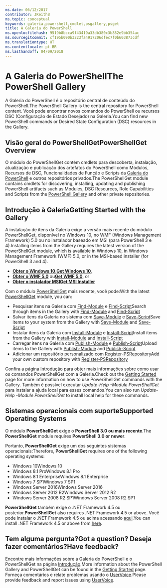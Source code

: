 ```yaml
---
ms.date: 06/12/2017
contributor: JKeithB
ms.topic: conceptual
keywords: galeria,powershell,cmdlet,psgallery,psget
title: A Galeria do PowerShell
ms.openlocfilehash: 9519b8bcca9f43419a33db380c3b852e9bb354ac
ms.sourcegitcommit: cf195b090b3223fa4917206dfec7f0b603873cdf
ms.translationtype: HT
ms.contentlocale: pt-BR
ms.lasthandoff: 04/09/2018
---
```

# <a name="the-powershell-gallery"></a><span data-ttu-id="58289-103">A Galeria do PowerShell</span><span class="sxs-lookup"><span data-stu-id="58289-103">The PowerShell Gallery</span></span>

<span data-ttu-id="58289-104">A Galeria do PowerShell é o repositório central de conteúdo do PowerShell.</span><span class="sxs-lookup"><span data-stu-id="58289-104">The PowerShell Gallery is the central repository for PowerShell content.</span></span> <span data-ttu-id="58289-105">Você pode encontrar novos comandos do PowerShell ou recursos DSC (Configuração de Estado Desejado) na Galeria.</span><span class="sxs-lookup"><span data-stu-id="58289-105">You can find new PowerShell commands or Desired State Configuration (DSC) resources in the Gallery.</span></span>

## <a name="powershellget-overview"></a><span data-ttu-id="58289-106">Visão geral do PowerShellGet</span><span class="sxs-lookup"><span data-stu-id="58289-106">PowerShellGet Overview</span></span>

<span data-ttu-id="58289-107">O módulo do PowerShellGet contém cmdlets para descoberta, instalação, atualização e publicação dos artefatos do PowerShell como Módulos, Recursos de DSC, Funcionalidades de Função e Scripts da [Galeria do PowerShell](https://www.PowerShellGallery.com) e outros repositórios privados.</span><span class="sxs-lookup"><span data-stu-id="58289-107">The PowerShellGet module contains cmdlets for discovering, installing, updating and publishing PowerShell artifacts such as Modules, DSC Resources, Role Capabilities and Scripts from the [PowerShell Gallery](https://www.PowerShellGallery.com) and other private repositories.</span></span>

## <a name="getting-started-with-the-gallery"></a><span data-ttu-id="58289-108">Introdução à Galeria</span><span class="sxs-lookup"><span data-stu-id="58289-108">Getting Started with the Gallery</span></span>

<span data-ttu-id="58289-109">A instalação de itens da Galeria exige a versão mais recente do módulo PowerShellGet, disponível no Windows 10, no WMF (Windows Management Framework) 5.0 ou no instalador baseado em MSI (para PowerShell 3 e 4).</span><span class="sxs-lookup"><span data-stu-id="58289-109">Installing items from the Gallery requires the latest version of the PowerShellGet module, which is available in Windows 10, in Windows Management Framework (WMF) 5.0, or in the MSI-based installer (for PowerShell 3 and 4).</span></span>

- <span data-ttu-id="58289-110">[**Obter o Windows 10**](http://go.microsoft.com/fwlink/?LinkID=624830&clcid=0x409),</span><span class="sxs-lookup"><span data-stu-id="58289-110">[**Get Windows 10**](http://go.microsoft.com/fwlink/?LinkID=624830&clcid=0x409),</span></span>
- <span data-ttu-id="58289-111">[**Obter o WMF 5.0**](http://go.microsoft.com/fwlink/?LinkId=398175) ou</span><span class="sxs-lookup"><span data-stu-id="58289-111">[**Get WMF 5.0**](http://go.microsoft.com/fwlink/?LinkId=398175), or</span></span>
- [<span data-ttu-id="58289-112">**Obter o instalador MSI**</span><span class="sxs-lookup"><span data-stu-id="58289-112">**Get MSI Installer**</span></span>](http://go.microsoft.com/fwlink/?LinkID=746217&clcid=0x409)

<span data-ttu-id="58289-113">Com o módulo [PowerShellGet](http://go.microsoft.com/fwlink/?LinkID=760387&clcid=0x409) mais recente, você pode:</span><span class="sxs-lookup"><span data-stu-id="58289-113">With the latest [PowerShellGet](http://go.microsoft.com/fwlink/?LinkID=760387&clcid=0x409) module, you can:</span></span>

-   <span data-ttu-id="58289-114">Pesquisar itens na Galeria com [Find-Module](https://go.microsoft.com/fwlink/?LinkId=821658) e [Find-Script](https://go.microsoft.com/fwlink/?LinkId=822322)</span><span class="sxs-lookup"><span data-stu-id="58289-114">Search through items in the Gallery with [Find-Module](https://go.microsoft.com/fwlink/?LinkId=821658) and [Find-Script](https://go.microsoft.com/fwlink/?LinkId=822322)</span></span>
-   <span data-ttu-id="58289-115">Salvar itens da Galeria no sistema com [Save-Module](https://go.microsoft.com/fwlink/?LinkId=821669) e [Save-Script](https://go.microsoft.com/fwlink/?LinkId=822334)</span><span class="sxs-lookup"><span data-stu-id="58289-115">Save items to your system from the Gallery with [Save-Module](https://go.microsoft.com/fwlink/?LinkId=821669) and [Save-Script](https://go.microsoft.com/fwlink/?LinkId=822334)</span></span>
-   <span data-ttu-id="58289-116">Instalar itens da Galeria com [Install-Module](https://go.microsoft.com/fwlink/?LinkId=821663) e [Install-Script](https://go.microsoft.com/fwlink/?LinkId=822327)</span><span class="sxs-lookup"><span data-stu-id="58289-116">Install items from the Gallery with [Install-Module](https://go.microsoft.com/fwlink/?LinkId=821663) and [Install-Script](https://go.microsoft.com/fwlink/?LinkId=822327)</span></span>
-   <span data-ttu-id="58289-117">Carregar itens na Galeria com [Publish-Module](https://go.microsoft.com/fwlink/?LinkId=821666) e [Publish-Script](https://go.microsoft.com/fwlink/?LinkId=822331)</span><span class="sxs-lookup"><span data-stu-id="58289-117">Upload items to the Gallery with [Publish-Module](https://go.microsoft.com/fwlink/?LinkId=821666) and [Publish-Script](https://go.microsoft.com/fwlink/?LinkId=822331)</span></span>
-   <span data-ttu-id="58289-118">Adicionar um repositório personalizado com [Register-PSRepository](https://go.microsoft.com/fwlink/?LinkId=821668)</span><span class="sxs-lookup"><span data-stu-id="58289-118">Add your own custom repository with [Register-PSRepository](https://go.microsoft.com/fwlink/?LinkId=821668)</span></span>

<span data-ttu-id="58289-119">Confira a página [Introdução](psgallery/psgallery_gettingstarted.md) para obter mais informações sobre como usar os comandos PowerShellGet com a Galeria.</span><span class="sxs-lookup"><span data-stu-id="58289-119">Check out the [Getting Started](psgallery/psgallery_gettingstarted.md) page for more information on how to use PowerShellGet commands with the Gallery.</span></span> <span data-ttu-id="58289-120">Também é possível executar *Update-Help -Module PowerShellGet* para instalar a ajuda local para esses comandos.</span><span class="sxs-lookup"><span data-stu-id="58289-120">You can also run *Update-Help -Module PowerShellGet* to install local help for these commands.</span></span>

## <a name="supported-operating-systems"></a><span data-ttu-id="58289-121">Sistemas operacionais com suporte</span><span class="sxs-lookup"><span data-stu-id="58289-121">Supported Operating Systems</span></span>

<span data-ttu-id="58289-122">O módulo **PowerShellGet** exige o **PowerShell 3.0 ou mais recente**.</span><span class="sxs-lookup"><span data-stu-id="58289-122">The **PowerShellGet** module requires **PowerShell 3.0 or newer**.</span></span>

<span data-ttu-id="58289-123">Portanto, **PowerShellGet** exige um dos seguintes sistemas operacionais:</span><span class="sxs-lookup"><span data-stu-id="58289-123">Therefore, **PowerShellGet** requires one of the following operating systems:</span></span>

- <span data-ttu-id="58289-124">Windows 10</span><span class="sxs-lookup"><span data-stu-id="58289-124">Windows 10</span></span>
- <span data-ttu-id="58289-125">Windows 8.1 Pro</span><span class="sxs-lookup"><span data-stu-id="58289-125">Windows 8.1 Pro</span></span>
- <span data-ttu-id="58289-126">Windows 8.1 Enterprise</span><span class="sxs-lookup"><span data-stu-id="58289-126">Windows 8.1 Enterprise</span></span>
- <span data-ttu-id="58289-127">Windows 7 SP1</span><span class="sxs-lookup"><span data-stu-id="58289-127">Windows 7 SP1</span></span>
- <span data-ttu-id="58289-128">Windows Server 2016</span><span class="sxs-lookup"><span data-stu-id="58289-128">Windows Server 2016</span></span>
- <span data-ttu-id="58289-129">Windows Server 2012 R2</span><span class="sxs-lookup"><span data-stu-id="58289-129">Windows Server 2012 R2</span></span>
- <span data-ttu-id="58289-130">Windows Server 2008 R2 SP1</span><span class="sxs-lookup"><span data-stu-id="58289-130">Windows Server 2008 R2 SP1</span></span>

<span data-ttu-id="58289-131">**PowerShellGet** também exige o .NET Framework 4.5 ou posterior.</span><span class="sxs-lookup"><span data-stu-id="58289-131">**PowerShellGet** also  requires .NET Framework 4.5 or above.</span></span> <span data-ttu-id="58289-132">Você pode instalar o .NET Framework 4.5 ou acima acessando [aqui](https://msdn.microsoft.com/library/5a4x27ek.aspx).</span><span class="sxs-lookup"><span data-stu-id="58289-132">You can install .NET Framework 4.5 or above from [here](https://msdn.microsoft.com/library/5a4x27ek.aspx).</span></span>


## <a name="got-a-question-have-feedback"></a><span data-ttu-id="58289-133">Tem alguma pergunta?</span><span class="sxs-lookup"><span data-stu-id="58289-133">Got a question?</span></span> <span data-ttu-id="58289-134">Deseja fazer comentários?</span><span class="sxs-lookup"><span data-stu-id="58289-134">Have feedback?</span></span>

<span data-ttu-id="58289-135">Encontre mais informações sobre a Galeria do PowerShell e o PowerShellGet na página [Introdução](psgallery/psgallery_gettingstarted.md).</span><span class="sxs-lookup"><span data-stu-id="58289-135">More information about the PowerShell Gallery and PowerShellGet can be found in the [Getting Started](psgallery/psgallery_gettingstarted.md) page.</span></span> <span data-ttu-id="58289-136">Forneça comentários e relate problemas usando o [UserVoice](http://windowsserver.uservoice.com/forums/301869-powershell).</span><span class="sxs-lookup"><span data-stu-id="58289-136">Please provide feedback and report issues using [UserVoice](http://windowsserver.uservoice.com/forums/301869-powershell).</span></span>